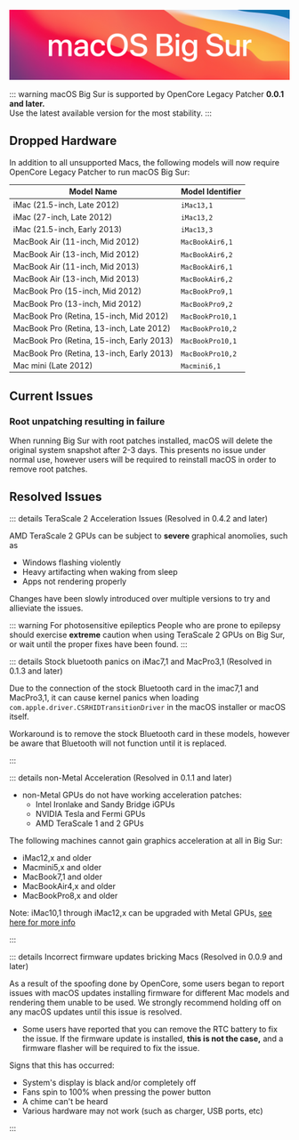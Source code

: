 ![](../images/macos-bigsur.png)

::: warning
macOS Big Sur is supported by OpenCore Legacy Patcher **0.0.1 and later.**  
Use the latest available version for the most stability.
:::

## Dropped Hardware

In addition to all unsupported Macs, the following models will now require OpenCore Legacy Patcher to run macOS Big Sur:

| Model Name | Model Identifier |
| --- | --- |
| iMac (21.5-inch, Late 2012) | `iMac13,1` |
| iMac (27-inch, Late 2012) | `iMac13,2` |
| iMac (21.5-inch, Early 2013) | `iMac13,3` |
| MacBook Air (11-inch, Mid 2012) | `MacBookAir6,1` |
| MacBook Air (13-inch, Mid 2012) | `MacBookAir6,2` |
| MacBook Air (11-inch, Mid 2013) | `MacBookAir6,1` |
| MacBook Air (13-inch, Mid 2013) | `MacBookAir6,2` |
| MacBook Pro (15-inch, Mid 2012) | `MacBookPro9,1` |
| MacBook Pro (13-inch, Mid 2012) | `MacBookPro9,2` |
| MacBook Pro (Retina, 15-inch, Mid 2012) | `MacBookPro10,1` |
| MacBook Pro (Retina, 13-inch, Late 2012) | `MacBookPro10,2` |
| MacBook Pro (Retina, 15-inch, Early 2013) | `MacBookPro10,1` |
| MacBook Pro (Retina, 13-inch, Early 2013) | `MacBookPro10,2` |
| Mac mini (Late 2012) | `Macmini6,1` |

## Current Issues

### Root unpatching resulting in failure

When running Big Sur with root patches installed, macOS will delete the original system snapshot after 2-3 days. This presents no issue under normal use, however users will be required to reinstall macOS in order to remove root patches.

## Resolved Issues

::: details TeraScale 2 Acceleration Issues (Resolved in 0.4.2 and later)

AMD TeraScale 2 GPUs can be subject to **severe** graphical anomolies, such as

* Windows flashing violently
* Heavy artifacting when waking from sleep
* Apps not rendering properly

Changes have been slowly introduced over multiple versions to try and allieviate the issues.

::: warning For photosensitive epileptics
People who are prone to epilepsy should exercise **extreme** caution when using TeraScale 2 GPUs on Big Sur, or wait until the proper fixes have been found.
::: 

::: details Stock bluetooth panics on iMac7,1 and MacPro3,1 (Resolved in 0.1.3 and later)

Due to the connection of the stock Bluetooth card in the imac7,1 and MacPro3,1, it can cause kernel panics when loading `com.apple.driver.CSRHIDTransitionDriver` in the macOS installer or macOS itself.

Workaround is to remove the stock Bluetooth card in these models, however be aware that Bluetooth will not function until it is replaced.

:::

::: details non-Metal Acceleration (Resolved in 0.1.1 and later)

* non-Metal GPUs do not have working acceleration patches:
  * Intel Ironlake and Sandy Bridge iGPUs
  * NVIDIA Tesla and Fermi GPUs
  * AMD TeraScale 1 and 2 GPUs

The following machines cannot gain graphics acceleration at all in Big Sur:

* iMac12,x and older
* Macmini5,x and older
* MacBook7,1 and older
* MacBookAir4,x and older
* MacBookPro8,x and older

Note: iMac10,1 through iMac12,x can be upgraded with Metal GPUs, [see here for more info](https://forums.macrumors.com/threads/2011-imac-graphics-card-upgrade.1596614/)

:::

::: details Incorrect firmware updates bricking Macs (Resolved in 0.0.9 and later)

As a result of the spoofing done by OpenCore, some users began to report issues with macOS updates installing firmware for different Mac models and rendering them unable to be used. We strongly recommend holding off on any macOS updates until this issue is resolved.

* Some users have reported that you can remove the RTC battery to fix the issue. If the firmware update is installed, **this is not the case,** and a firmware flasher will be required to fix the issue.

Signs that this has occurred:

* System's display is black and/or completely off
* Fans spin to 100% when pressing the power button
* A chime can't be heard
* Various hardware may not work (such as charger, USB ports, etc)

:::